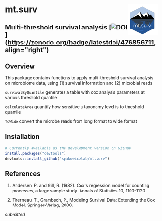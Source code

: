 # mt.surv <img src="man/figures/mt.surv_logo.png" align="right" width="100" />

## Multi-threshold survival analysis [![DOI](https://zenodo.org/badge/476856711.svg)](https://zenodo.org/badge/latestdoi/476856711, align="right")    


## Overview

This package contains functions to apply multi-threshold survival analysis on microbiome data, using (1) survival information and (2) microbial reads

`survivalByQuantile` generates a table with cox analysis parameters at various threshold quantile

`calculateArea` quantify how sensitive a taxonomy level is to threshold quantile

`ToWide` convert the microbe reads from long format to wide format


## Installation

``` r
# Currently available as the development version on GitHub
install.packages("devtools")
devtools::install_github("spakowiczlab/mt.surv")
```

## References

1. Andersen, P. and Gill, R. (1982). Cox's regression model for counting processes, a large sample study. Annals of Statistics 10, 1100-1120.

2. Therneau, T., Grambsch, P., Modeling Survival Data: Extending the Cox Model. Springer-Verlag, 2000.

_submitted_
